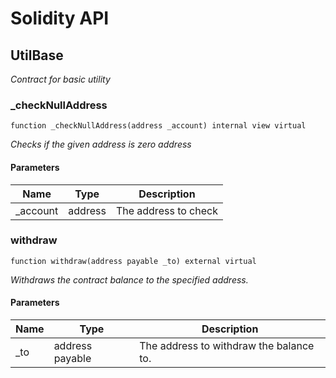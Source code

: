 # Solidity API

## UtilBase

_Contract for basic utility_

### _checkNullAddress

```solidity
function _checkNullAddress(address _account) internal view virtual
```

_Checks if the given address is zero address_

#### Parameters

| Name | Type | Description |
| ---- | ---- | ----------- |
| _account | address | The address to check |

### withdraw

```solidity
function withdraw(address payable _to) external virtual
```

_Withdraws the contract balance to the specified address._

#### Parameters

| Name | Type | Description |
| ---- | ---- | ----------- |
| _to | address payable | The address to withdraw the balance to. |

